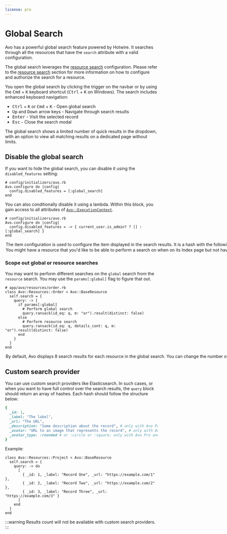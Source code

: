 ```yaml
---
license: pro
---
```


# Global Search

Avo has a powerful global search feature powered by Hotwire. It searches through all the resources that have the `search` attribute with a valid configuration.

The global search leverages the [resource search](./resource-search) configuration. Please refer to the [resource search](./resource-search) section for more information on how to configure and authorize the search for a resource.

You open the global search by clicking the trigger on the navbar or by using the <kbd>Cmd</kbd> + <kbd>K</kbd> keyboard shortcut (<kbd>Ctrl</kbd> + <kbd>K</kbd> on Windows). The search includes enhanced keyboard navigation:

- <kbd>Ctrl</kbd> + <kbd>K</kbd> or <kbd>Cmd</kbd> + <kbd>K</kbd> - Open global search
- <kbd>Up</kbd> and <kbd>Down</kbd> arrow keys - Navigate through search results
- <kbd>Enter</kbd> - Visit the selected record
- <kbd>Esc</kbd> - Close the search modal

The global search shows a limited number of quick results in the dropdown, with an option to view all matching results on a dedicated page without limits.

## Disable the global search

If you want to hide the global search, you can disable it using the `disabled_features` setting:

```ruby{3}
# config/initializers/avo.rb
Avo.configure do |config|
  config.disabled_features = [:global_search]
end
```

You can also conditionally disable it using a lambda. Within this block, you gain access to all attributes of [`Avo::ExecutionContext`](execution-context).

```ruby{3}
# config/initializers/avo.rb
Avo.configure do |config|
  config.disabled_features = -> { current_user.is_admin? ? [] : [:global_search] }
end
```

<Option name="`item`">

The `item` configuration is used to configure the item displayed in the search results. It is a hash with the following options:

| Option | Description | Default | Possible Values |
|--------|-------------|---------|-----------------|
| `title` | The title of the search result | [Resource title](./resources.html#self_title) | Any string |
| `description` | The description of the search result | `nil` | Any string |
| `image_url` | The URL of the image to display in the search result | `nil` | Any valid URL |
| `image_format` | The format of the image to display in the search result | `:square` | `:square`, `:rounded`, `:circle` |
| `path` | The path to redirect to when clicking the search result | Record's show page | Any valid path |

### Example with all configurations

```ruby{5-13}
# app/avo/resources/post.rb
class Avo::Resources::Post < Avo::BaseResource
  self.search = {
    query: -> { query.ransack(name_cont: q, body_cont: q, m: "or").result(distinct: false) },
    item: -> do
      {
        title: "[#{record.id}] #{record.name}",
        description: record.truncated_body,
        image_url: main_app.url_for(record.cover_photo),
        image_format: :rounded,
        path: avo.resources_post_path(record, custom: "search")
      }
    end
  }
end
```

</Option>

<Option name="`hide_on_global`">

You might have a resource that you'd like to be able to perform a search on when on its `Index` page but not have it present in the global search. You can hide it using `hide_on_global: true`.

```ruby{9}
class Avo::Resources::TeamMembership < Avo::BaseResource
  self.search = {
    query: -> { query.ransack(id_eq: q, m: "or").result(distinct: false) },
    item: -> do
      {
        description: record.level,
      }
    end,
    hide_on_global: true
  }
end
```
</Option>


### Scope out global or resource searches

You may want to perform different searches on the `global` search from the `resource` search. You may use the `params[:global]` flag to figure that out.

```ruby{5-11}
# app/avo/resources/order.rb
class Avo::Resources::Order < Avo::BaseResource
  self.search = {
    query: -> {
      if params[:global]
        # Perform global search
        query.ransack(id_eq: q, m: "or").result(distinct: false)
      else
        # Perform resource search
        query.ransack(id_eq: q, details_cont: q, m: "or").result(distinct: false)
      end
    }
  }
end
```

<Option name="`results_count`">

By default, Avo displays 8 search results for each resource in the global search. You can change the number of results displayed by configuring the `search_results_count` option:

```ruby{3}
# config/initializers/avo.rb
Avo.configure do |config|
  config.search_results_count = 16
end
```

You can also change the number of results displayed on individual resources:

```ruby{4}
# app/avo/resources/user.rb
class Avo::Resources::User < Avo::BaseResource
  self.search = {
    results_count: 5
    query: -> {
      # ...
    },
  }
end
```

You can also assign a lambda to dynamically set the value. Inside that block you have access to all attributes of the [`Avo::ExecutionContext`](execution-context).

```ruby{3}
class Avo::Resources::User < Avo::BaseResource
  self.search = {
    results_count: -> { user.admin? ? 30 : 10 }
  }
end
```

If you configure `results_count` by specifying it in the resource file then that number takes precedence over the global [`search_results_count`](#search_results_count) for that resource.

</Option>

## Custom search provider

You can use custom search providers like Elasticsearch.
In such cases, or when you want to have full control over the search results, the `query` block should return an array of hashes. Each hash should follow the structure below:

```ruby
{
  _id: 1,
  _label: "The label",
  _url: "The URL",
  _description: "Some description about the record", # only with Avo Pro and above
  _avatar: "URL to an image that represents the record", # only with Avo Pro and above
  _avatar_type: :rounded # or :circle or :square; only with Avo Pro and above
}
```

Example:

```ruby{2-10}
class Avo::Resources::Project < Avo::BaseResource
  self.search = {
    query: -> do
      [
        { _id: 1, _label: "Record One", _url: "https://example.com/1" },
        { _id: 2, _label: "Record Two", _url: "https://example.com/2" },
        { _id: 3, _label: "Record Three", _url: "https://example.com/3" }
      ]
    end
  }
end
```

:::warning
Results count will not be available with custom search providers.
:::
